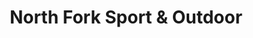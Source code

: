---
title: "North Fork Sport & Outdoor"
url: /mattituck/north-fork-sport-und-outdoor/
shop: Sport
---